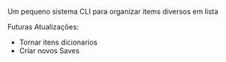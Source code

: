 Um pequeno sistema CLI para organizar items diversos em lista

Futuras Atualizações:
 - Tornar itens dicionarios
 - Criar novos Saves
